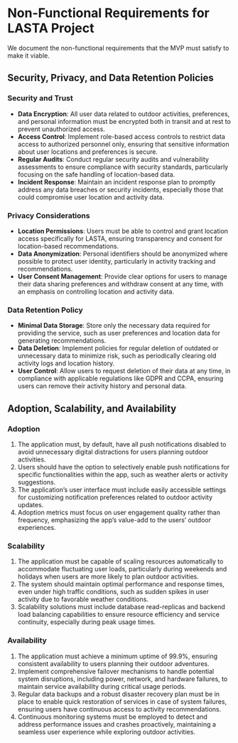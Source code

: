 # Non-Functional Requirements for LASTA Project

We document the non-functional requirements that the MVP must satisfy to make it viable.

## Security, Privacy, and Data Retention Policies

### Security and Trust

- **Data Encryption**: All user data related to outdoor activities, preferences, and personal information must be encrypted both in transit and at rest to prevent unauthorized access.
- **Access Control**: Implement role-based access controls to restrict data access to authorized personnel only, ensuring that sensitive information about user locations and preferences is secure.
- **Regular Audits**: Conduct regular security audits and vulnerability assessments to ensure compliance with security standards, particularly focusing on the safe handling of location-based data.
- **Incident Response**: Maintain an incident response plan to promptly address any data breaches or security incidents, especially those that could compromise user location and activity data.

### Privacy Considerations

- **Location Permissions**: Users must be able to control and grant location access specifically for LASTA, ensuring transparency and consent for location-based recommendations.
- **Data Anonymization**: Personal identifiers should be anonymized where possible to protect user identity, particularly in activity tracking and recommendations.
- **User Consent Management**: Provide clear options for users to manage their data sharing preferences and withdraw consent at any time, with an emphasis on controlling location and activity data.

### Data Retention Policy

- **Minimal Data Storage**: Store only the necessary data required for providing the service, such as user preferences and location data for generating recommendations.
- **Data Deletion**: Implement policies for regular deletion of outdated or unnecessary data to minimize risk, such as periodically clearing old activity logs and location history.
- **User Control**: Allow users to request deletion of their data at any time, in compliance with applicable regulations like GDPR and CCPA, ensuring users can remove their activity history and personal data.

## Adoption, Scalability, and Availability

### Adoption

1. The application must, by default, have all push notifications disabled to avoid unnecessary digital distractions for users planning outdoor activities.
2. Users should have the option to selectively enable push notifications for specific functionalities within the app, such as weather alerts or activity suggestions.
3. The application’s user interface must include easily accessible settings for customizing notification preferences related to outdoor activity updates.
4. Adoption metrics must focus on user engagement quality rather than frequency, emphasizing the app’s value-add to the users’ outdoor experiences.

### Scalability

1. The application must be capable of scaling resources automatically to accommodate fluctuating user loads, particularly during weekends and holidays when users are more likely to plan outdoor activities.
2. The system should maintain optimal performance and response times, even under high traffic conditions, such as sudden spikes in user activity due to favorable weather conditions.
3. Scalability solutions must include database read-replicas and backend load balancing capabilities to ensure resource efficiency and service continuity, especially during peak usage times.

### Availability

1. The application must achieve a minimum uptime of 99.9%, ensuring consistent availability to users planning their outdoor adventures.
2. Implement comprehensive failover mechanisms to handle potential system disruptions, including power, network, and hardware failures, to maintain service availability during critical usage periods.
3. Regular data backups and a robust disaster recovery plan must be in place to enable quick restoration of services in case of system failures, ensuring users have continuous access to activity recommendations.
4. Continuous monitoring systems must be employed to detect and address performance issues and crashes proactively, maintaining a seamless user experience while exploring outdoor activities.
